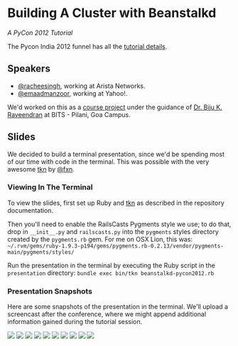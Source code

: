 # Building A Cluster with Beanstalkd

*A PyCon 2012 Tutorial*

The Pycon India 2012 funnel has all the [tutorial details](http://in.pycon.org/2012/funnel/pyconindia2012/55-simple-linux-cluster-with-python-and-beanstalkd).

## Speakers

   * [@racheesingh](https://github.com/racheesingh/), working at Arista Networks.
   * [@emaadmanzoor](https://github.com/emaadmanzoor), working at Yahoo!.

We'd worked on this as a [course project](https://github.com/emaadmanzoor/distributed-pi-estimation)
under the guidance of [Dr. Biju K. Raveendran](http://www.bits-pilani.ac.in/goa/biju/Profile) at BITS - Pilani, Goa Campus.

## Slides

We decided to build a terminal presentation, since we'd be spending most of
our time with code in the terminal. This was possible with the very awesome
[tkn](https://github.com/fxn/tkn) by [@fxn](https://github.com/fxn).

### Viewing In The Terminal

To view the slides, first set up Ruby and [tkn](https://github.com/fxn/tkn) as described
in the repository documentation.

Then you'll need to enable the RailsCasts Pygments style we use; to do that,
drop in `__init__.py` and `railscasts.py` into the `pygments` styles
directory created by the `pygments.rb` gem. For me on OSX Lion, this was:
`~/.rvm/gems/ruby-1.9.3-p194/gems/pygments.rb-0.2.13/vendor/pygments-main/pygments/styles/`

Run the presentation in the terminal by executing the Ruby script in the `presentation` directory:
`bundle exec bin/tkn beanstalkd-pycon2012.rb`

### Presentation Snapshots

Here are some snapshots of the presentation in the terminal. We'll upload a screencast after
the conference, where we might append additional information gained during the tutorial session.

![](https://github.com/emaadmanzoor/beanstalkd-pycon2012-tutorial/raw/master/presentation/snapshots/snapshot-1.png)
![](https://github.com/emaadmanzoor/beanstalkd-pycon2012-tutorial/raw/master/presentation/snapshots/snapshot-2.png)
![](https://github.com/emaadmanzoor/beanstalkd-pycon2012-tutorial/raw/master/presentation/snapshots/snapshot-3.png)
![](https://github.com/emaadmanzoor/beanstalkd-pycon2012-tutorial/raw/master/presentation/snapshots/snapshot-4.png)
![](https://github.com/emaadmanzoor/beanstalkd-pycon2012-tutorial/raw/master/presentation/snapshots/snapshot-5.png)
![](https://github.com/emaadmanzoor/beanstalkd-pycon2012-tutorial/raw/master/presentation/snapshots/snapshot-6.png)
![](https://github.com/emaadmanzoor/beanstalkd-pycon2012-tutorial/raw/master/presentation/snapshots/snapshot-7.png)
![](https://github.com/emaadmanzoor/beanstalkd-pycon2012-tutorial/raw/master/presentation/snapshots/snapshot-8.png)
![](https://github.com/emaadmanzoor/beanstalkd-pycon2012-tutorial/raw/master/presentation/snapshots/snapshot-9.png)
![](https://github.com/emaadmanzoor/beanstalkd-pycon2012-tutorial/raw/master/presentation/snapshots/snapshot-10.png)
